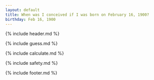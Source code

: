 ```yaml
---
layout: default
title: When was I conceived if I was born on February 16, 1900?
birthday: Feb 16, 1900
---
```


{% include header.md %}

{% include guess.md %}

{% include calculate.md %}

{% include safety.md %}

{% include footer.md %}



